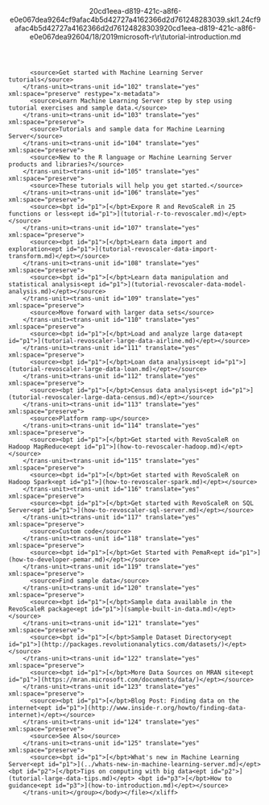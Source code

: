 <?xml version="1.0"?><xliff version="1.2" xmlns="urn:oasis:names:tc:xliff:document:1.2" xmlns:xsi="http://www.w3.org/2001/XMLSchema-instance" xsi:schemaLocation="urn:oasis:names:tc:xliff:document:1.2 xliff-core-1.2-transitional.xsd"><file datatype="xml" original="tutorial-introduction.md" source-language="en-US" target-language="en-US"><header><tool tool-id="mdxliff" tool-name="mdxliff" tool-version="1.0-d1654b2" tool-company="Microsoft" /><xliffext:skl_file_name xmlns:xliffext="urn:microsoft:content:schema:xliffextensions">20cd1eea-d819-421c-a8f6-e0e067dea9264cf9afac4b5d42727a4162366d2d761248283039.skl</xliffext:skl_file_name><xliffext:version xmlns:xliffext="urn:microsoft:content:schema:xliffextensions">1.2</xliffext:version><xliffext:ms.openlocfilehash xmlns:xliffext="urn:microsoft:content:schema:xliffextensions">4cf9afac4b5d42727a4162366d2d761248283039</xliffext:ms.openlocfilehash><xliffext:ms.sourcegitcommit xmlns:xliffext="urn:microsoft:content:schema:xliffextensions">20cd1eea-d819-421c-a8f6-e0e067dea926</xliffext:ms.sourcegitcommit><xliffext:ms.lasthandoff xmlns:xliffext="urn:microsoft:content:schema:xliffextensions">04/18/2019</xliffext:ms.lasthandoff><xliffext:ms.openlocfilepath xmlns:xliffext="urn:microsoft:content:schema:xliffextensions">microsoft-r\r\tutorial-introduction.md</xliffext:ms.openlocfilepath></header><body><group id="content" extype="content"><trans-unit id="101" translate="yes" xml:space="preserve" restype="x-metadata">
          <source>Get started with Machine Learning Server tutorials</source>
        </trans-unit><trans-unit id="102" translate="yes" xml:space="preserve" restype="x-metadata">
          <source>Learn Machine Learning Server step by step using tutorial exercises and sample data.</source>
        </trans-unit><trans-unit id="103" translate="yes" xml:space="preserve">
          <source>Tutorials and sample data for Machine Learning Server</source>
        </trans-unit><trans-unit id="104" translate="yes" xml:space="preserve">
          <source>New to the R language or Machine Learning Server products and libraries?</source>
        </trans-unit><trans-unit id="105" translate="yes" xml:space="preserve">
          <source>These tutorials will help you get started.</source>
        </trans-unit><trans-unit id="106" translate="yes" xml:space="preserve">
          <source><bpt id="p1">[</bpt>Expore R and RevoScaleR in 25 functions or less<ept id="p1">](tutorial-r-to-revoscaler.md)</ept></source>
        </trans-unit><trans-unit id="107" translate="yes" xml:space="preserve">
          <source><bpt id="p1">[</bpt>Learn data import and exploration<ept id="p1">](tutorial-revoscaler-data-import-transform.md)</ept></source>
        </trans-unit><trans-unit id="108" translate="yes" xml:space="preserve">
          <source><bpt id="p1">[</bpt>Learn data manipulation and statistical analysis<ept id="p1">](tutorial-revoscaler-data-model-analysis.md)</ept></source>
        </trans-unit><trans-unit id="109" translate="yes" xml:space="preserve">
          <source>Move forward with larger data sets</source>
        </trans-unit><trans-unit id="110" translate="yes" xml:space="preserve">
          <source><bpt id="p1">[</bpt>Load and analyze large data<ept id="p1">](tutorial-revoscaler-large-data-airline.md)</ept></source>
        </trans-unit><trans-unit id="111" translate="yes" xml:space="preserve">
          <source><bpt id="p1">[</bpt>Loan data analysis<ept id="p1">](tutorial-revoscaler-large-data-loan.md)</ept></source>
        </trans-unit><trans-unit id="112" translate="yes" xml:space="preserve">
          <source><bpt id="p1">[</bpt>Census data analysis<ept id="p1">](tutorial-revoscaler-large-data-census.md)</ept></source>
        </trans-unit><trans-unit id="113" translate="yes" xml:space="preserve">
          <source>Platform ramp-up</source>
        </trans-unit><trans-unit id="114" translate="yes" xml:space="preserve">
          <source><bpt id="p1">[</bpt>Get started with RevoScaleR on Hadoop MapReduce<ept id="p1">](how-to-revoscaler-hadoop.md)</ept></source>
        </trans-unit><trans-unit id="115" translate="yes" xml:space="preserve">
          <source><bpt id="p1">[</bpt>Get started with RevoScaleR on Hadoop Spark<ept id="p1">](how-to-revoscaler-spark.md)</ept></source>
        </trans-unit><trans-unit id="116" translate="yes" xml:space="preserve">
          <source><bpt id="p1">[</bpt>Get started with RevoScaleR on SQL Server<ept id="p1">](how-to-revoscaler-sql-server.md)</ept></source>
        </trans-unit><trans-unit id="117" translate="yes" xml:space="preserve">
          <source>Custom code</source>
        </trans-unit><trans-unit id="118" translate="yes" xml:space="preserve">
          <source><bpt id="p1">[</bpt>Get Started with PemaR<ept id="p1">](how-to-developer-pemar.md)</ept></source>
        </trans-unit><trans-unit id="119" translate="yes" xml:space="preserve">
          <source>Find sample data</source>
        </trans-unit><trans-unit id="120" translate="yes" xml:space="preserve">
          <source><bpt id="p1">[</bpt>Sample data available in the RevoScaleR package<ept id="p1">](sample-built-in-data.md)</ept></source>
        </trans-unit><trans-unit id="121" translate="yes" xml:space="preserve">
          <source><bpt id="p1">[</bpt>Sample Dataset Directory<ept id="p1">](http://packages.revolutionanalytics.com/datasets/)</ept></source>
        </trans-unit><trans-unit id="122" translate="yes" xml:space="preserve">
          <source><bpt id="p1">[</bpt>More Data Sources on MRAN site<ept id="p1">](https://mran.microsoft.com/documents/data/)</ept></source>
        </trans-unit><trans-unit id="123" translate="yes" xml:space="preserve">
          <source><bpt id="p1">[</bpt>Blog Post: Finding data on the internet<ept id="p1">](http://www.inside-r.org/howto/finding-data-internet)</ept></source>
        </trans-unit><trans-unit id="124" translate="yes" xml:space="preserve">
          <source>See Also</source>
        </trans-unit><trans-unit id="125" translate="yes" xml:space="preserve">
          <source><bpt id="p1">[</bpt>What's new in Machine Learning Server<ept id="p1">](../whats-new-in-machine-learning-server.md)</ept> <bpt id="p2">[</bpt>Tips on computing with big data<ept id="p2">](tutorial-large-data-tips.md)</ept> <bpt id="p3">[</bpt>How to guidance<ept id="p3">](how-to-introduction.md)</ept></source>
        </trans-unit></group></body></file></xliff>